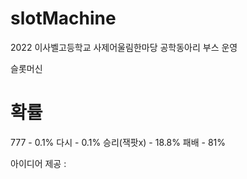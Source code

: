 # slotMachine

2022 이사벨고등학교 사제어울림한마당 공학동아리 부스 운영

슬롯머신

# 확률
777 - 0.1%
다시 - 0.1%
승리(잭팟x) - 18.8%
패배 - 81%

아이디어 제공 : 
